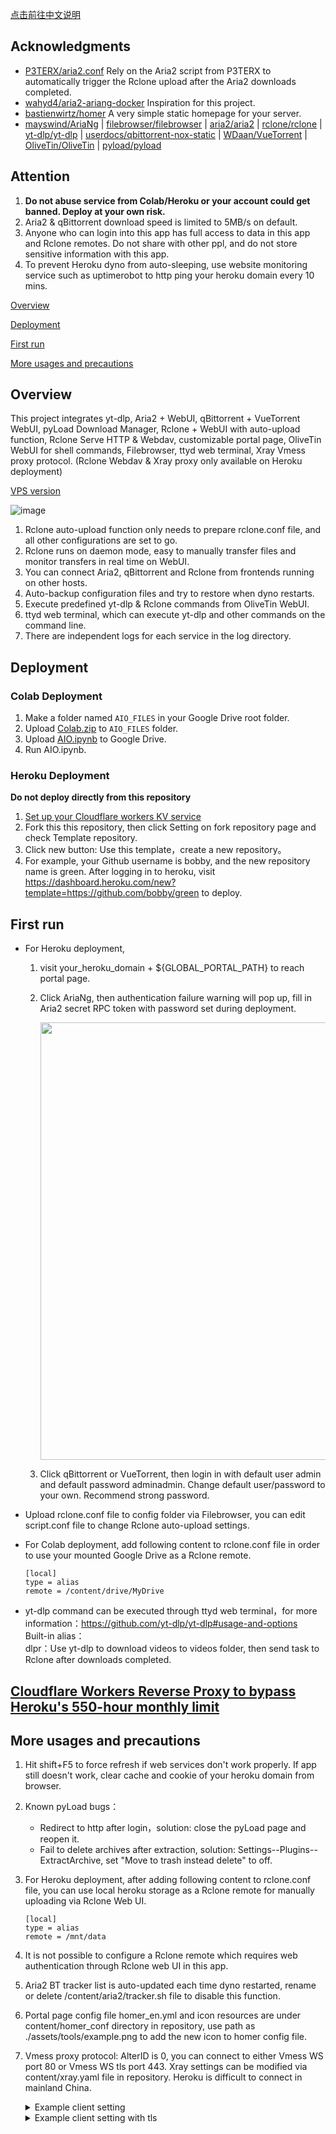[点击前往中文说明](https://github.com/wy580477/Leech-AIO-APP-EX/blob/main/README_chs.md)

## Acknowledgments

- [P3TERX/aria2.conf](https://github.com/P3TERX/aria2.conf)  Rely on the Aria2 script from P3TERX to automatically trigger the Rclone upload after the Aria2 downloads completed.
- [wahyd4/aria2-ariang-docker](https://github.com/wahyd4/aria2-ariang-docker)  Inspiration for this project.
- [bastienwirtz/homer](https://github.com/bastienwirtz/homer)  A very simple static homepage for your server.
- [mayswind/AriaNg](https://github.com/mayswind/AriaNg) | [filebrowser/filebrowser](https://github.com/filebrowser/filebrowser) | [aria2/aria2](https://github.com/aria2/aria2) | [rclone/rclone](https://github.com/rclone/rclone) | [yt-dlp/yt-dlp](https://github.com/yt-dlp/yt-dlp) | [userdocs/qbittorrent-nox-static](https://github.com/userdocs/qbittorrent-nox-static) | [WDaan/VueTorrent](https://github.com/WDaan/VueTorrent) | [OliveTin/OliveTin](https://github.com/OliveTin/OliveTin) | [pyload/pyload](https://github.com/pyload/pyload)

## Attention

 1. **Do not abuse service from Colab/Heroku or your account could get banned. Deploy at your own risk.**
 2. Aria2 & qBittorrent download speed is limited to 5MB/s on default.
 3. Anyone who can login into this app has full access to data in this app and Rclone remotes. Do not share with other ppl, and do not store sensitive information with this app.
 4. To prevent Heroku dyno from auto-sleeping, use website monitoring service such as uptimerobot to http ping your heroku domain every 10 mins.

[Overview](#Overview)

[Deployment](#Deployment)

[First run](#first)  

[More usages and precautions](#more)  

## <a id="Overview"></a>Overview

This project integrates yt-dlp, Aria2 + WebUI, qBittorrent + VueTorrent WebUI, pyLoad Download Manager, Rclone + WebUI with auto-upload function, Rclone Serve HTTP & Webdav, customizable portal page, OliveTin WebUI for shell commands, Filebrowser, ttyd web terminal, Xray Vmess proxy protocol. (Rclone Webdav & Xray proxy only available on Heroku deployment)

[VPS version](https://github.com/wy580477/Aria2-AIO-Container)

![image](https://user-images.githubusercontent.com/98247050/170442242-9876b732-c3c0-4604-a820-f26545f1f620.png)

 1. Rclone auto-upload function only needs to prepare rclone.conf file, and all other configurations are set to go.
 2. Rclone runs on daemon mode, easy to manually transfer files and monitor transfers in real time on WebUI.
 3. You can connect Aria2, qBittorrent and Rclone from frontends running on other hosts.
 4. Auto-backup configuration files and try to restore when dyno restarts.
 5. Execute predefined yt-dlp & Rclone commands from OliveTin WebUI.
 6. ttyd web terminal, which can execute yt-dlp and other commands on the command line.
 7. There are independent logs for each service in the log directory.

## <a id="Deployment"></a>Deployment

### Colab Deployment

 1. Make a folder named <code>AIO_FILES</code> in your Google Drive root folder.
 2. Upload [Colab.zip](https://github.com/wy580477/Colab-Heroku-AIO-APP-EX/archive/refs/heads/Colab.zip) to <code>AIO_FILES</code> folder.
 3. Upload [AIO.ipynb](https://raw.githubusercontent.com/wy580477/Colab-Heroku-AIO-APP-EX/Colab/AIO.ipynb) to Google Drive.
 4. Run AIO.ipynb.

### Heroku Deployment

 **Do not deploy directly from this repository**  

 1. [Set up your Cloudflare workers KV service](https://github.com/wy580477/PaaS-Related/blob/main/SET_CLOUDFLARE_KV.md)
 2. Fork this this repository, then click Setting on fork repository page and check Template repository.
 3. Click new button: Use this template，create a new repository。
 4. For example, your Github username is bobby, and the new repository name is green. After logging in to heroku, visit <https://dashboard.heroku.com/new?template=https://github.com/bobby/green> to deploy.

## <a id="first"></a>First run

- For Heroku deployment,
   1. visit your_heroku_domain + \${GLOBAL_PORTAL_PATH} to reach portal page.
   2. Click AriaNg, then authentication failure warning will pop up, fill in Aria2 secret RPC token with password set during deployment.  

         <img src="https://user-images.githubusercontent.com/98247050/165651080-b1b79ba6-7cc0-4c7c-b65b-fbc4256f59f9.png"  width="700"/>

   3. Click qBittorrent or VueTorrent, then login in with default user admin and default password adminadmin. Change default user/password to your own. Recommend strong password.
- Upload rclone.conf file to config folder via Filebrowser, you can edit script.conf file to change Rclone auto-upload settings.
- For Colab deployment, add following content to rclone.conf file in order to use your mounted Google Drive as a Rclone remote.

      
      [local]
      type = alias
      remote = /content/drive/MyDrive
      
- yt-dlp command can be executed through ttyd web terminal，for more information：<https://github.com/yt-dlp/yt-dlp#usage-and-options>  
    Built-in alias：  
    dlpr：Use yt-dlp to download videos to videos folder, then send task to Rclone after downloads completed.

## [Cloudflare Workers Reverse Proxy to bypass Heroku's 550-hour monthly limit](https://github.com/wy580477/PaaS-Related/blob/main/CF_Workers_Reverse_Proxy.md)

## <a id="more"></a>More usages and precautions

 1. Hit shift+F5 to force refresh if web services don't work properly. If app still doesn't work, clear cache and cookie of your heroku domain from browser.
 2. Known pyLoad bugs：
    - Redirect to http after login，solution: close the pyLoad page and reopen it.
    - Fail to delete archives after extraction, solution: Settings--Plugins--ExtractArchive, set "Move to trash instead delete" to off.
 3. For Heroku deployment, after adding following content to rclone.conf file, you can use local heroku storage as a Rclone remote for manually uploading via Rclone Web UI.

      ```
      [local]
      type = alias
      remote = /mnt/data
      ```

 4. It is not possible to configure a Rclone remote which requires web authentication through Rclone web UI in this app.
 5. Aria2 BT tracker list is auto-updated each time dyno restarted, rename or delete /content/aria2/tracker.sh file to disable this function.
 6. Portal page config file homer_en.yml and icon resources are under content/homer_conf directory in repository, use path as ./assets/tools/example.png to add the new icon to homer config file.
 7. Vmess proxy protocol: AlterID is 0, you can connect to either Vmess WS port 80 or Vmess WS tls port 443. Xray settings can be modified via content/xray.yaml file in repository. Heroku is difficult to connect in mainland China.

      <details>
      <summary>Example client setting</summary>
      <img src="https://user-images.githubusercontent.com/98247050/169536721-4b4fc824-454a-4bec-9342-40978b1d99a4.png"/>
      </details>
      <details>
      <summary>Example client setting with tls</summary>
      <img src="https://user-images.githubusercontent.com/98247050/169670311-1bf05652-8b5c-459a-9c24-41eef341006a.png"/>
      </details>
